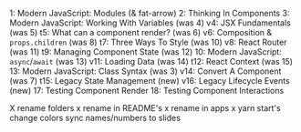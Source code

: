 1: Modern JavaScript: Modules (& fat-arrow)
2: Thinking In Components
3: Modern JavaScript: Working With Variables (was 4)
v4: JSX Fundamentals (was 5)
t5: What can a component render? (was 6)
v6: Composition & `props.children` (was 8)
t7: Three Ways To Style (was 10)
v8: React Router (was 11)
t9: Managing Component State (was 12)
10: Modern JavaScript: `async`/`await` (was 13)
v11: Loading Data (was 14)
t12: React Context (was 15)
13: Modern JavaScript: Class Syntax (was 3)
v14: Convert A Component (was 7)
t15: Legacy State Management (new)
v16: Legacy Lifecycle Events (new)
17: Testing Component Render
18: Testing Component Interactions

X rename folders
x rename in README's
x rename in apps
x yarn start's
change colors
sync names/numbers to slides
